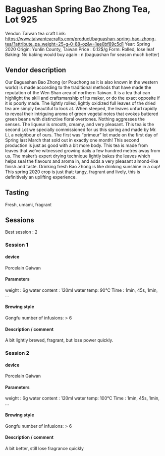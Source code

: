 # Baguashan Spring Bao Zhong Tea, Lot 925

Vendor: Taiwan tea craft
Link: https://www.taiwanteacrafts.com/product/baguashan-spring-bao-zhong-tea/?attribute_pa_weight=25-g-0-88-oz&v=1ee0bf89c5d1
Year: Spring 2020
Origin: Yunlin County, Taiwan
Price : 0.12$/g
Form: Rolled, lose leaf
Baking: No baking
would buy again : n (baguashan for season much better)

## Vendor description 

Our Baguashan Bao Zhong (or Pouchong as it is also known in the western world) is made according to the traditional methods that have made the reputation of the Wen Shan area of northern Taiwan. It is a tea that can highlight the skill and craftsmanship of its maker, or do the exact opposite if it is poorly made. The lightly rolled, lightly oxidized full leaves of the dried tea are simply beautiful to look at. When steeped, the leaves unfurl rapidly to reveal their intriguing aroma of green vegetal notes that evokes buttered green beans with distinctive floral overtones. Nothing aggresses the senses. The liqueur is smooth, creamy, and very pleasant. This tea is the second Lot we specially commissioned for us this spring and made by Mr. Li, a neighbour of ours. The first was “primeur” lot made on the first day of Spring last March that sold out in exactly one month! This second production is just as good with a bit more body. This tea is made from leaves that we’ve witnessed growing daily a few hundred metres away from us. The maker’s expert drying technique lightly bakes the leaves which helps seal the flavours and aroma in, and adds a very pleasant almond-like finish and taste. Drinking fresh Bao Zhong is like drinking sunshine in a cup! This spring 2020 crop is just that; tangy, fragrant and lively, this is definitively an uplifting experience.

## Tasting

Fresh, umami, fragrant

## Sessions

Best session : 2

### Session 1

#### device 

Porcelain Gaiwan

#### Parameters

weight : 6g
water content : 120ml
water temp: 90°C
Time : 1min, 45s, 1min, ... 

#### Brewing style

Gongfu
number of infusions: > 6

#### Description / comment

A bit lightly brewed, fragrant, but lose power quickly.

### Session 2

#### device 

Porcelain Gaiwan

#### Parameters

weight : 6g
water content : 120ml
water temp: 100°C
Time : 1min, 45s, 1min, ... 

#### Brewing style

Gongfu
number of infusions: > 6

#### Description / comment

A bit better, still lose fragrance quickly